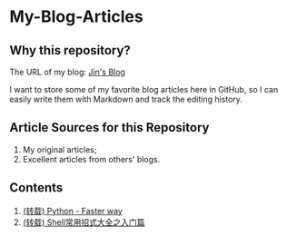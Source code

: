 My-Blog-Articles
================

Why this repository?
--------------------

The URL of my blog: [Jin's Blog](http://moflying.com)

I want to store some of my favorite blog articles here in GitHub, so I can
easily write them with Markdown and track the editing history.

Article Sources for this Repository
-----------------------------------
1. My original articles;
2. Excellent articles from others' blogs.

Contents
--------
1. [(转载) Python - Faster way](https://github.com/zxjsdp/My-Blog-Articles/blob/master/blog-articles/001__REPRINT__python_faster_way.md)
2. [(转载) Shell常用招式大全之入门篇](https://github.com/zxjsdp/My-Blog-Articles/blob/master/blog-articles/002__REPRINT_shell_guide.md)

